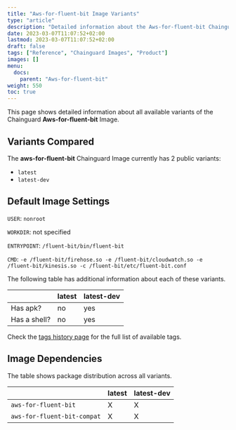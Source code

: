 ```yaml
---
title: "Aws-for-fluent-bit Image Variants"
type: "article"
description: "Detailed information about the Aws-for-fluent-bit Chainguard Image variants"
date: 2023-03-07T11:07:52+02:00
lastmod: 2023-03-07T11:07:52+02:00
draft: false
tags: ["Reference", "Chainguard Images", "Product"]
images: []
menu:
  docs:
    parent: "Aws-for-fluent-bit"
weight: 550
toc: true
---
```


This page shows detailed information about all available variants of the Chainguard **Aws-for-fluent-bit** Image.

## Variants Compared
The **aws-for-fluent-bit** Chainguard Image currently has 2 public variants: 

- `latest`
- `latest-dev`

## Default Image Settings
`USER`:		`nonroot`

`WORKDIR`:	not specified

`ENTRYPOINT`:	`/fluent-bit/bin/fluent-bit`

`CMD`:		`-e /fluent-bit/firehose.so -e /fluent-bit/cloudwatch.so -e /fluent-bit/kinesis.so -c /fluent-bit/etc/fluent-bit.conf`

The following table has additional information about each of these variants.

|              | latest | latest-dev |
|--------------|--------|------------|
| Has apk?     | no     | yes        |
| Has a shell? | no     | yes        |

Check the [tags history page](/chainguard/chainguard-images/reference/aws-for-fluent-bit/tags_history/) for the full list of available tags.
## Image Dependencies
The table shows package distribution across all variants.

|                             | latest | latest-dev |
|-----------------------------|--------|------------|
| `aws-for-fluent-bit`        | X      | X          |
| `aws-for-fluent-bit-compat` | X      | X          |
